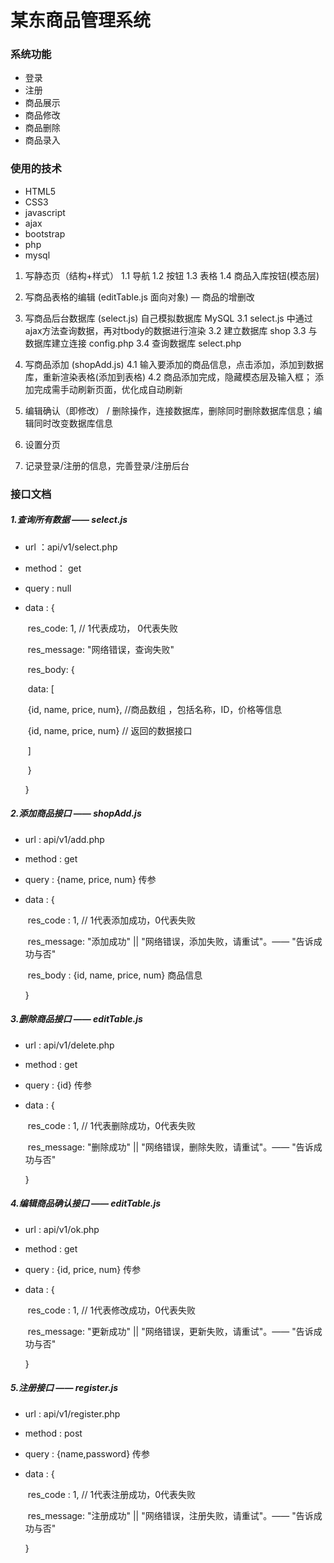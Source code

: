# 某东商品管理系统

### 系统功能

* 登录
* 注册
* 商品展示
* 商品修改
* 商品删除
* 商品录入

### 使用的技术

* HTML5
* CSS3
* javascript
* ajax
* bootstrap
* php
* mysql

1. 写静态页（结构+样式）
    1.1 导航
    1.2 按钮
    1.3 表格
    1.4 商品入库按钮(模态层)

2. 写商品表格的编辑 (editTable.js 面向对象) — 商品的增删改

3. 写商品后台数据库 (select.js) 自己模拟数据库 MySQL
    3.1 select.js 中通过ajax方法查询数据，再对tbody的数据进行渲染
    3.2 建立数据库 shop
    3.3 与数据库建立连接 config.php
    3.4 查询数据库  select.php

4. 写商品添加 (shopAdd.js)
    4.1 输入要添加的商品信息，点击添加，添加到数据库，重新渲染表格(添加到表格)
    4.2 商品添加完成，隐藏模态层及输入框； 添加完成需手动刷新页面，优化成自动刷新

5. 编辑确认（即修改） / 删除操作，连接数据库，删除同时删除数据库信息；编辑同时改变数据库信息

6. 设置分页

7. 记录登录/注册的信息，完善登录/注册后台


### 接口文档

##### 1.查询所有数据 —— select.js

- url ：api/v1/select.php  

- method： get

- query : null

- data : {

  ​	res_code: 1, // 1代表成功， 0代表失败

  ​	res_message: "网络错误，查询失败"

  ​	res_body: {

  ​		data: [

  ​			{id, name, price, num}, //商品数组 ，包括名称，ID，价格等信息

  ​			{id, name, price, num} // 返回的数据接口

  ​		]

  ​	}

  }
  
#####  2.添加商品接口 —— shopAdd.js

- url : api/v1/add.php

- method : get

- query : {name, price, num} 传参

- data : {

  ​	res_code : 1, // 1代表添加成功，0代表失败

  ​	res_message:   "添加成功"  ||  "网络错误，添加失败，请重试"。—— "告诉成功与否"

  ​	res_body : {id, name, price, num} 商品信息

  }

#####  3.删除商品接口 —— editTable.js

- url : api/v1/delete.php

- method : get

- query : {id} 传参

- data : {

  ​	res_code : 1, // 1代表删除成功，0代表失败

  ​	res_message:   "删除成功"  ||  "网络错误，删除失败，请重试"。—— "告诉成功与否"

  }

#####  4.编辑商品确认接口 —— editTable.js

- url : api/v1/ok.php

- method : get 

- query : {id, price, num} 传参

- data : {

  ​	res_code : 1, // 1代表修改成功，0代表失败

  ​	res_message:   "更新成功"  ||  "网络错误，更新失败，请重试"。—— "告诉成功与否"

  }


#####  5.注册接口 —— register.js

- url : api/v1/register.php

- method : post 

- query : {name,password} 传参

- data : {

  ​	res_code : 1, // 1代表注册成功，0代表失败

  ​	res_message:   "注册成功"  ||  "网络错误，注册失败，请重试"。—— "告诉成功与否"

  }